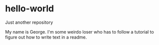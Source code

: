 # hello-world
Just another repository

My name is George. I'm some weirdo loser who has to follow a tutorial to figure out how to write text in a readme.
